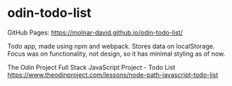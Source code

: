 # odin-todo-list
GitHub Pages: https://molnar-david.github.io/odin-todo-list/

Todo app, made using npm and webpack. Stores data on localStorage.
Focus was on functionality, not design, so it has minimal styling as of now.

The Odin Project Full Stack JavaScript Project - Todo List\
https://www.theodinproject.com/lessons/node-path-javascript-todo-list
